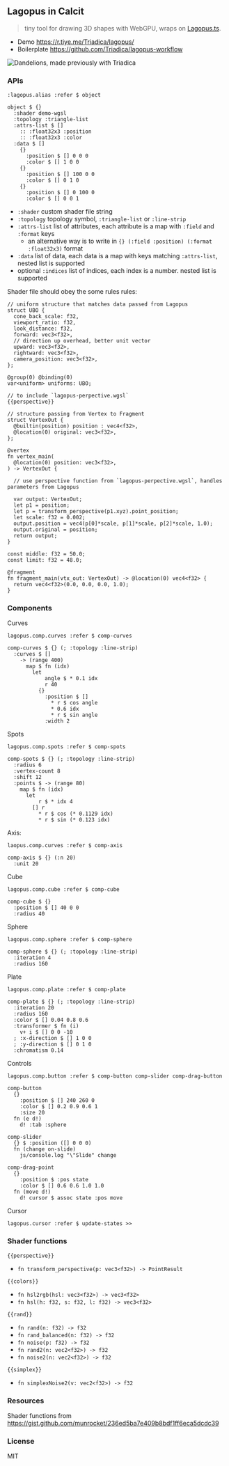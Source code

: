 ## Lagopus in Calcit

> tiny tool for drawing 3D shapes with WebGPU, wraps on [Lagopus.ts](https://github.com/Triadica/lagopus.ts).

- Demo https://r.tiye.me/Triadica/lagopus/
- Boilerplate https://github.com/Triadica/lagopus-workflow

![Dandelions, made previously with Triadica](https://pbs.twimg.com/media/FlUvndXaYAEK0iu?format=jpg)

### APIs

```cirru
:lagopus.alias :refer $ object

object $ {}
  :shader demo-wgsl
  :topology :triangle-list
  :attrs-list $ []
    :: :float32x3 :position
    :: :float32x3 :color
  :data $ []
    {}
      :position $ [] 0 0 0
      :color $ [] 1 0 0
    {}
      :position $ [] 100 0 0
      :color $ [] 0 1 0
    {}
      :position $ [] 0 100 0
      :color $ [] 0 0 1
```

- `:shader` custom shader file string
- `:topology` topology symbol, `:triangle-list` or `:line-strip`
- `:attrs-list` list of attributes, each attribute is a map with `:field` and `:format` keys
  - an alternative way is to write in `{} (:field :position) (:format :float32x3)` format
- `:data` list of data, each data is a map with keys matching `:attrs-list`, nested list is supported
- optional `:indices` list of indices, each index is a number. nested list is supported

Shader file should obey the some rules rules:

```wgsl
// uniform structure that matches data passed from Lagopus
struct UBO {
  cone_back_scale: f32,
  viewport_ratio: f32,
  look_distance: f32,
  forward: vec3<f32>,
  // direction up overhead, better unit vector
  upward: vec3<f32>,
  rightward: vec3<f32>,
  camera_position: vec3<f32>,
};

@group(0) @binding(0)
var<uniform> uniforms: UBO;

// to include `lagopus-perpective.wgsl`
{{perspective}}

// structure passing from Vertex to Fragment
struct VertexOut {
  @builtin(position) position : vec4<f32>,
  @location(0) original: vec3<f32>,
};

@vertex
fn vertex_main(
  @location(0) position: vec3<f32>,
) -> VertexOut {

  // use perspective function from `lagopus-perpective.wgsl`, handles parameters from Lagopus

  var output: VertexOut;
  let p1 = position;
  let p = transform_perspective(p1.xyz).point_position;
  let scale: f32 = 0.002;
  output.position = vec4(p[0]*scale, p[1]*scale, p[2]*scale, 1.0);
  output.original = position;
  return output;
}

const middle: f32 = 50.0;
const limit: f32 = 48.0;

@fragment
fn fragment_main(vtx_out: VertexOut) -> @location(0) vec4<f32> {
  return vec4<f32>(0.0, 0.0, 0.0, 1.0);
}
```

### Components

Curves

```cirru
lagopus.comp.curves :refer $ comp-curves

comp-curves $ {} (; :topology :line-strip)
  :curves $ []
    -> (range 400)
      map $ fn (idx)
        let
            angle $ * 0.1 idx
            r 40
          {}
            :position $ []
              * r $ cos angle
              * 0.6 idx
              * r $ sin angle
            :width 2
```

Spots

```cirru
lagopus.comp.spots :refer $ comp-spots

comp-spots $ {} (; :topology :line-strip)
  :radius 6
  :vertex-count 8
  :shift 12
  :points $ -> (range 80)
    map $ fn (idx)
      let
          r $ * idx 4
        [] r
          * r $ cos (* 0.1129 idx)
          * r $ sin (* 0.123 idx)
```

Axis:

```cirru
laopus.comp.curves :refer $ comp-axis

comp-axis $ {} (:n 20)
  :unit 20
```

Cube

```cirru
lagopus.comp.cube :refer $ comp-cube

comp-cube $ {}
  :position $ [] 40 0 0
  :radius 40
```

Sphere

```cirru
lagopus.comp.sphere :refer $ comp-sphere

comp-sphere $ {} (; :topology :line-strip)
  :iteration 4
  :radius 160
```

Plate

```cirru
lagopus.comp.plate :refer $ comp-plate

comp-plate $ {} (; :topology :line-strip)
  :iteration 20
  :radius 160
  :color $ [] 0.04 0.8 0.6
  :transformer $ fn (i)
    v+ i $ [] 0 0 -10
  ; :x-direction $ [] 1 0 0
  ; :y-direction $ [] 0 1 0
  :chromatism 0.14
```

Controls

```cirru
lagopus.comp.button :refer $ comp-button comp-slider comp-drag-button

comp-button
  {}
    :position $ [] 240 260 0
    :color $ [] 0.2 0.9 0.6 1
    :size 20
  fn (e d!)
    d! :tab :sphere

comp-slider
  {} $ :position ([] 0 0 0)
  fn (change on-slide)
    js/console.log "\"Slide" change

comp-drag-point
  {}
    :position $ :pos state
    :color $ [] 0.6 0.6 1.0 1.0
  fn (move d!)
    d! cursor $ assoc state :pos move
```

Cursor

```cirru
lagopus.cursor :refer $ update-states >>
```

### Shader functions

`{{perspective}}`

- `fn transform_perspective(p: vec3<f32>) -> PointResult`

`{{colors}}`

- `fn hsl2rgb(hsl: vec3<f32>) -> vec3<f32>`
- `fn hsl(h: f32, s: f32, l: f32) -> vec3<f32>`

`{{rand}}`

- `fn rand(n: f32) -> f32`
- `fn rand_balanced(n: f32) -> f32`
- `fn noise(p: f32) -> f32`
- `fn rand2(n: vec2<f32>) -> f32`
- `fn noise2(n: vec2<f32>) -> f32`

`{{simplex}}`

- `fn simplexNoise2(v: vec2<f32>) -> f32`

### Resources

Shader functions from https://gist.github.com/munrocket/236ed5ba7e409b8bdf1ff6eca5dcdc39

### License

MIT
